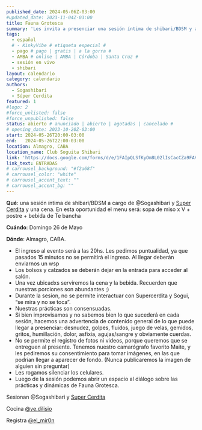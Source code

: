 ```yaml
---
published_date: 2024-05-06Z-03:00
#updated_date: 2023-11-04Z-03:00
title: Fauna Grotesca
summary: 'Les invita a presenciar una sesión íntima de shibari/BDSM y a degustar plato, postre y bebida.'
tags:
  - español
  # - KinkyVibe # etiqueta especial #
  - pago # pago | gratis | a la gorra #
  - AMBA # online | AMBA | Córdoba | Santa Cruz #
  - sesión en vivo
  - shibari
layout: calendario
category: calendario
authors:
  - Sogashibari
  - Súper Cerdita
featured: 1
#logo: 2
#force_unlisted: false
#force_unpublished: false
status: abierto # anunciado | abierto | agotadas | cancelado #
# opening_date: 2023-10-20Z-03:00
start: 2024-05-26T20:00-03:00
end:   2024-05-26T22:00-03:00
location: Almagro, CABA
location_name: Club Soguita Shibari
link: 'https://docs.google.com/forms/d/e/1FAIpQLSfKyOm8L02lIsCacCZa9FAVCvFTBmz57Yn4vFBe-b1nCNr3Hw/viewform?usp=sf_link'
link_text: ENTRADAS
# carrousel_background: "#f2a68f"
# carrousel_color: "white"
# carrousel_accent_text: ""
# carrousel_accent_bg: ""
---
```

**Qué**: una sesión íntima de shibari/BDSM a cargo de @Sogashibari y [Super Cerdita](https://www.instagram.com/super.cerdita/) y una cena. En esta oportunidad el menu será: sopa de miso x V + postre + bebida de Te bancha

**Cuándo**: Domingo 26 de Mayo

**Dónde**: Almagro, CABA.

- El ingreso al evento será a las 20hs. Les pedimos puntualidad, ya que pasados 15 minutos no se permitirá el ingreso. Al llegar deberán enviarnos un wsp
- Los bolsos y calzados se deberán dejar en la entrada para acceder al salón.
- Una vez ubicadxs serviremos la cena y la bebida. Recuerden que nuestras porciones son abundantes ;)
- Durante la sesion, no se permite interactuar con Supercerdita y Sogui, “se mira y no se toca”.
- Nuestras prácticas son consensuadas. 
- Si bien improvisamos y no sabemos bien lo que sucederá en cada sesión, hacemos una advertencia de contenido general de lo que puede llegar a presenciar: desnudez, golpes, fluidos, juego de velas, gemidos, gritos, humillación, dolor, asfixia, agujas/sangre y obviamente cuerdas.
- No se permite el registro de fotos ni videos, porque queremos que se entreguen al presente. Tenemos nuestro camarógrafo favorito Maite, y les pediremos su consentimiento para tomar imágenes, en las que podrían llegar a aparecer de fondo. (Nunca publicaremos la imagen de alguien sin preguntar)
- Les rogamos silenciar los celulares.
- Luego de la sesión podemos abrir un espacio al diálogo sobre las prácticas y dinámicas de Fauna Grotesca.

Sesionan @Sogashibari y [Super Cerdita](https://www.instagram.com/super.cerdita/)

Cocina [\@ve.dilisio](https://www.instagram.com/ve.dilisio/)

Registra [\@el_mir0n](https://www.instagram.com/el_mir0n/)